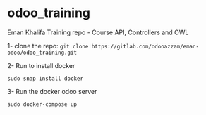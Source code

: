 # odoo_training

Eman Khalifa Training repo - Course API, Controllers and OWL

1- clone the repo:
` git clone https://gitlab.com/odooazzam/eman-odoo/odoo_training.git `


2- Run to install docker 

` sudo snap install docker `


3- Run the docker odoo server 

` sudo docker-compose up `
